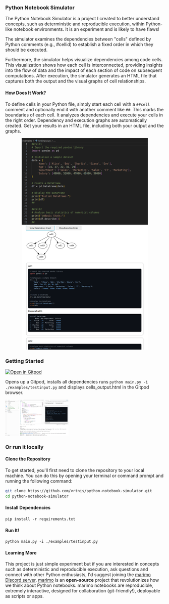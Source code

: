 ### Python Notebook Simulator

The Python Notebook Simulator is a project I created to better understand concepts, such as deterministic and reproducible execution, within Python-like notebook environments. It is an experiment and is likely to have flaws!

The simulator examines the dependencies between "cells" defined by Python comments (e.g., #cellid) to establish a fixed order in which they should be executed.

Furthermore, the simulator helps visualize dependencies among code cells. This visualization shows how each cell is interconnected, providing insights into the flow of data and the impact of each section of code on subsequent computations. After execution, the simulator generates an HTML file that captures both the output and the visual graphs of cell relationships. 

#### How Does It Work?

To define cells in your Python file, simply start each cell with a `##cell` comment and optionally end it with another comment like `##`. This marks the boundaries of each cell.
It analyzes dependencies and execute your cells in the right order. Dependency and execution graphs are automatically created. Get your results in an HTML file, including both your output and the graphs.

<p align="center">
  <img src="images/test_input.png" alt="Test Input" width="400"/>
  <img src="images/test_output.png" alt="Test Output" width="400"/>
</p>


### Getting Started


[![Open in Gitpod](https://gitpod.io/button/open-in-gitpod.svg)](https://gitpod.io/#https://github.com/vrtnis/python-notebook-simulator)

Opens up a Gitpod, installs all dependencies runs `python main.py -i ./examples/testinput.py` and displays cells_output.html in the Gitpod browser.

<img src="images/simulator_gitpod.png" alt="Join Discord" width="200"/>


### Or run it locally

#### Clone the Repository

To get started, you'll first need to clone the repository to your local machine. You can do this by opening your terminal or command prompt and running the following command:

```bash
git clone https://github.com/vrtnis/python-notebook-simulator.git
cd python-notebook-simulator
```


#### Install Dependencies 

```
pip install -r requirements.txt
```

#### Run It!

```
python main.py -i ./examples/testinput.py

```
#### Learning More
 
This project is just simple experiment but if you are interested in concepts such as deterministic and reproducible execution, ask questions and connect with other Python enthusiasts, I'd suggest joining the [marimo Discord server](https://discord.gg/JE7nhX6mD8). [marimo](https://github.com/marimo-team/marimo) is an **open-source** project that revolutionizes how we think about Python notebooks. marimo notebooks are reproducible, extremely interactive, designed for collaboration (git-friendly!), deployable as scripts or apps. 



